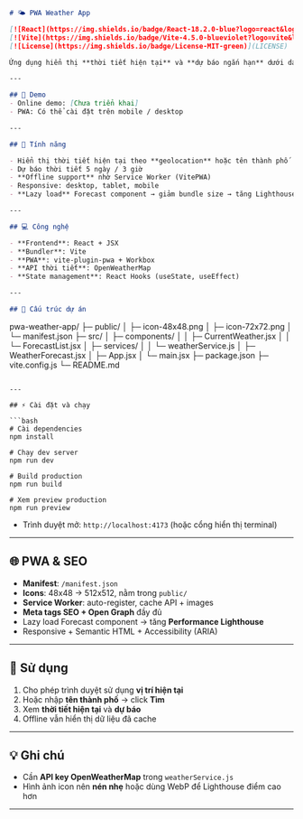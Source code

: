 ```markdown
# 🌤️ PWA Weather App

[![React](https://img.shields.io/badge/React-18.2.0-blue?logo=react&logoColor=white)](https://reactjs.org/) 
[![Vite](https://img.shields.io/badge/Vite-4.5.0-blueviolet?logo=vite&logoColor=white)](https://vitejs.dev/) 
[![License](https://img.shields.io/badge/License-MIT-green)](LICENSE)

Ứng dụng hiển thị **thời tiết hiện tại** và **dự báo ngắn hạn** dưới dạng **Progressive Web App (PWA)**, sử dụng React + Vite + OpenWeatherMap API.

---

## 🔗 Demo
- Online demo: [Chưa triển khai]  
- PWA: Có thể cài đặt trên mobile / desktop

---

## 📌 Tính năng

- Hiển thị thời tiết hiện tại theo **geolocation** hoặc tên thành phố  
- Dự báo thời tiết 5 ngày / 3 giờ  
- **Offline support** nhờ Service Worker (VitePWA)  
- Responsive: desktop, tablet, mobile  
- **Lazy load** Forecast component → giảm bundle size → tăng Lighthouse Performance  

---

## 💻 Công nghệ

- **Frontend**: React + JSX  
- **Bundler**: Vite  
- **PWA**: vite-plugin-pwa + Workbox  
- **API thời tiết**: OpenWeatherMap  
- **State management**: React Hooks (useState, useEffect)

---

## 📂 Cấu trúc dự án

```

pwa-weather-app/
├─ public/
│  ├─ icon-48x48.png
│  ├─ icon-72x72.png
│  └─ manifest.json
├─ src/
│  ├─ components/
│  │  ├─ CurrentWeather.jsx
│  │  └─ ForecastList.jsx
│  ├─ services/
│  │  └─ weatherService.js
│  ├─ WeatherForecast.jsx
│  ├─ App.jsx
│  └─ main.jsx
├─ package.json
├─ vite.config.js
└─ README.md


````

---

## ⚡ Cài đặt và chạy

```bash
# Cài dependencies
npm install

# Chạy dev server
npm run dev

# Build production
npm run build

# Xem preview production
npm run preview
````

* Trình duyệt mở: `http://localhost:4173` (hoặc cổng hiển thị terminal)

---

## 🌐 PWA & SEO

* **Manifest**: `/manifest.json`
* **Icons**: 48x48 → 512x512, nằm trong `public/`
* **Service Worker**: auto-register, cache API + images
* **Meta tags SEO + Open Graph** đầy đủ
* Lazy load Forecast component → tăng **Performance Lighthouse**
* Responsive + Semantic HTML + Accessibility (ARIA)

---

## 🌟 Sử dụng

1. Cho phép trình duyệt sử dụng **vị trí hiện tại**
2. Hoặc nhập **tên thành phố** → click **Tìm**
3. Xem **thời tiết hiện tại** và **dự báo**
4. Offline vẫn hiển thị dữ liệu đã cache

---

## 💡 Ghi chú

* Cần **API key OpenWeatherMap** trong `weatherService.js`
* Hình ảnh icon nên **nén nhẹ** hoặc dùng WebP để Lighthouse điểm cao hơn

---
